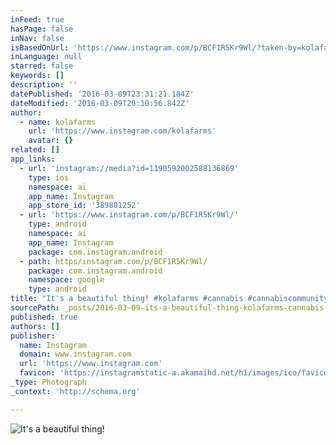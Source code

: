 ```yaml
---
inFeed: true
hasPage: false
inNav: false
isBasedOnUrl: 'https://www.instagram.com/p/BCF1R5Kr9Wl/?taken-by=kolafarms'
inLanguage: null
starred: false
keywords: []
description: ''
datePublished: '2016-03-09T23:31:21.184Z'
dateModified: '2016-03-09T20:10:56.842Z'
author:
  - name: kolafarms
    url: 'https://www.instagram.com/kolafarms'
    avatar: {}
related: []
app_links:
  - url: 'instagram://media?id=1190592002588136869'
    type: ios
    namespace: ai
    app_name: Instagram
    app_store_id: '389801252'
  - url: 'https://www.instagram.com/p/BCF1R5Kr9Wl/'
    type: android
    namespace: ai
    app_name: Instagram
    package: com.instagram.android
  - path: https/instagram.com/p/BCF1R5Kr9Wl/
    package: com.instagram.android
    namespace: google
    type: android
title: "It's a beautiful thing! #kolafarms #cannabis #cannabiscommunity #marijuana #weed #calaverascounty"
sourcePath: _posts/2016-03-09-its-a-beautiful-thing-kolafarms-cannabis-cannabiscommun.md
published: true
authors: []
publisher:
  name: Instagram
  domain: www.instagram.com
  url: 'https://www.instagram.com'
  favicon: 'https://instagramstatic-a.akamaihd.net/h1/images/ico/favicon.ico/7cdab0872b15.ico'
_type: Photograph
_context: 'http://schema.org'

---
```

![It's a beautiful thing! ](https://s3-us-west-2.amazonaws.com/the-grid-img/p/b98c0bbbe7d6bd1d8d3c8c69c8dd567e274cbe81.jpg)